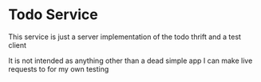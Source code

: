 # Todo Service

This service is just a server implementation of the todo thrift and a test client

It is not intended as anything other than a dead simple app I can make live requests to
for my own testing